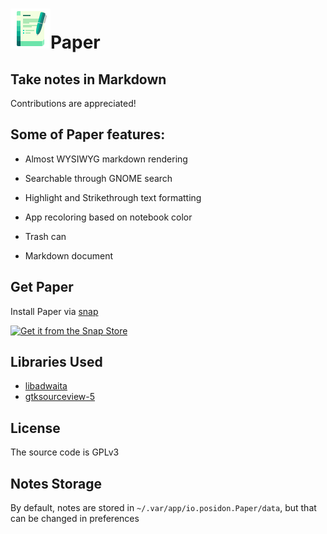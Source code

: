 # <img src="io.posidon.Paper.svg" height="64"/>Paper

## Take notes in Markdown

Contributions are appreciated!


## Some of Paper features:

 - Almost WYSIWYG markdown rendering

 - Searchable through GNOME search

 - Highlight and Strikethrough text formatting

 - App recoloring based on notebook color

 - Trash can

 - Markdown document

## Get Paper

Install Paper via [snap](snapcraft.io/)



[![Get it from the Snap Store](https://snapcraft.io/static/images/badges/en/snap-store-black.svg)](https://snapcraft.io/paper)


## Libraries Used
 - [libadwaita](https://gitlab.gnome.org/GNOME/libadwaita)
 - [gtksourceview-5](https://gitlab.gnome.org/GNOME/gtksourceview)

## License
The source code is GPLv3

## Notes Storage
By default, notes are stored in `~/.var/app/io.posidon.Paper/data`,
but that can be changed in preferences
